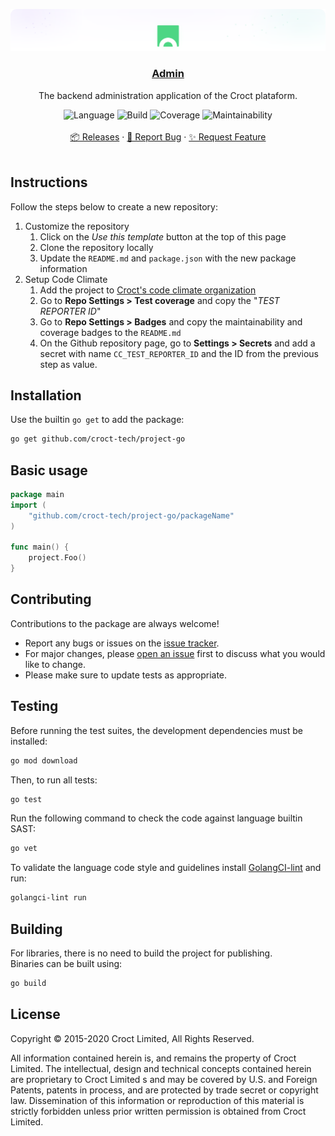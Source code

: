 <p align="center">
    <a href="https://croct.com">
        <img src="https://github.com/lhgms/Light_Teste/blob/71f0f7dc47588ca09ea2a56a97e4887cb906b64b/Cover_light_Teste6.png" width="830"/>
        <h3 align="center">Admin</h3>
    </a>
</p>
<p align="center">
  The backend administration application of the Croct plataform.
</p>
<p align="center">
    <img alt="Language" src="https://img.shields.io/badge/language-Go-blue" />
    <img alt="Build" src="https://img.shields.io/badge/build-passing-green" />
    <img alt="Coverage" src="https://img.shields.io/badge/coverage-100%25-green" />
    <img alt="Maintainability" src="https://img.shields.io/badge/maintainability-100-green" />
    <br />
    <br />
    <a href="https://github.com/croct-tech/repository-template-go/releases">📦 Releases</a>
        ·
        <a href="https://github.com/croct-tech/repository-template-go/issues/new?labels=bug&template=bug-report.md">🐞 Report Bug</a>
        ·
        <a href="https://github.com/croct-tech/repository-template-go/issues/new?labels=enhancement&template=feature-request.md">✨ Request Feature</a>
</br>
</br>

## Instructions
Follow the steps below to create a new repository:

1. Customize the repository
   1. Click on the _Use this template_ button at the top of this page
   2. Clone the repository locally 
   3. Update the `README.md` and `package.json` with the new package information
2. Setup Code Climate
   1. Add the project to [Croct's code climate organization](https://codeclimate.com/accounts/5e714648faaa9c00fb000081/dashboard)
   2. Go to **Repo Settings > Test coverage** and copy the "_TEST REPORTER ID_"
   3. Go to **Repo Settings > Badges** and copy the maintainability and coverage badges to the `README.md` 
   4. On the Github repository page, go to **Settings > Secrets** and add a secret with name `CC_TEST_REPORTER_ID` and the ID from the previous step as value.
   
## Installation
Use the builtin `go get` to add the package:

```sh
go get github.com/croct-tech/project-go
```

## Basic usage

```go
package main
import (
    "github.com/croct-tech/project-go/packageName"
)

func main() {
    project.Foo()
}
```

## Contributing
Contributions to the package are always welcome! 

- Report any bugs or issues on the [issue tracker](https://github.com/croct-tech/project-go/issues).
- For major changes, please [open an issue](https://github.com/croct-tech/project-go/issues) first to discuss what you would like to change.
- Please make sure to update tests as appropriate.

## Testing

Before running the test suites, the development dependencies must be installed:

```sh
go mod download
```

Then, to run all tests:

```sh
go test
```

Run the following command to check the code against language builtin SAST:

```sh
go vet
```

To validate the language code style and guidelines install [GolangCI-lint](https://golangci-lint.run/usage/install/#local-installation) and run:

```sh
golangci-lint run
```

## Building

For libraries, there is no need to build the project for publishing.  
Binaries can be built using:

```sh
go build
``` 

## License
Copyright © 2015-2020 Croct Limited, All Rights Reserved.

All information contained herein is, and remains the property of Croct Limited. The intellectual, design and technical concepts contained herein are proprietary to Croct Limited s and may be covered by U.S. and Foreign Patents, patents in process, and are protected by trade secret or copyright law. Dissemination of this information or reproduction of this material is strictly forbidden unless prior written permission is obtained from Croct Limited.

